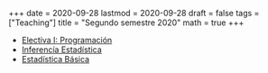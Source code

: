 +++
date      = 2020-09-28
lastmod   = 2020-09-28
draft     = false
tags      = ["Teaching"]
title     = "Segundo semestre 2020"
math      = true
+++

* [Electiva I: Programación](https://alexrojas.netlify.app/post/Prog/)
* [Inferencía Estadística](https://alexrojas.netlify.app/post/Inf/)
* [Estadística Básica](https://alexrojas.netlify.app/post/Bio/)
